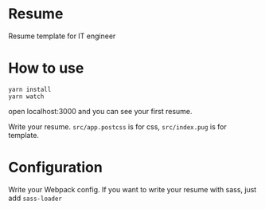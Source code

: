 # Resume

Resume template for IT engineer

# How to use

```
yarn install
yarn watch
```

open localhost:3000 and you can see your first resume.

Write your resume. `src/app.postcss` is for css, `src/index.pug` is for template.

# Configuration

Write your Webpack config.
If you want to write your resume with sass, just add `sass-loader`

